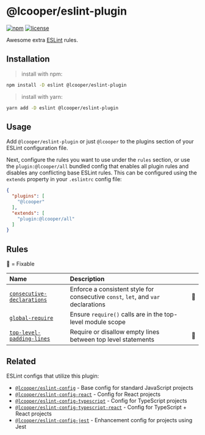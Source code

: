 # @lcooper/eslint-plugin

[![npm][npm-badge]][npm-link]
[![license][license-badge]][license-link]

Awesome extra [ESLint](https://eslint.org) rules.

## Installation

> install with npm:
```bash
npm install -D eslint @lcooper/eslint-plugin
```

> install with yarn:
```bash
yarn add -D eslint @lcooper/eslint-plugin
```

## Usage

Add `@lcooper/eslint-plugin` or just `@lcooper` to the plugins section of your ESLint configuration file.

Next, configure the rules you want to use under the `rules` section, or use the `plugin:@lcooper/all` bundled config that enables all plugin rules and disables any conflicting base ESLint rules. This can be configured using the `extends` property in your `.eslintrc` config file:

```json
{
  "plugins": [
    "@lcooper"
  ],
  "extends": [
    "plugin:@lcooper/all"
  ]
}
```

## Rules

:wrench: = Fixable

| Name | Description | |
| :-- | :-- | :--: |
| [`consecutive-declarations`](./docs/rules/consecutive-declarations.md) | Enforce a consistent style for consecutive `const`, `let`, and `var` declarations | :wrench: |
| [`global-require`](./docs/rules/global-require.md) | Ensure `require()` calls are in the top-level module scope | |
| [`top-level-padding-lines`](./docs/rules/top-level-padding-lines.md) | Require or disallow empty lines between top level statements | :wrench: |

## Related

ESLint configs that utilize this plugin:

 * [`@lcooper/eslint-config`](https://www.npmjs.com/package/@lcooper/eslint-config) - Base config for standard JavaScript projects
 * [`@lcooper/eslint-config-react`](https://www.npmjs.com/package/@lcooper/eslint-config-react) - Config for React projects
 * [`@lcooper/eslint-config-typescript`](https://www.npmjs.com/package/@lcooper/eslint-config-typescript) - Config for TypeScript projects
 * [`@lcooper/eslint-config-typescript-react`](https://www.npmjs.com/package/@lcooper/eslint-config-typescript-react) - Config for TypeScript + React projects
 * [`@lcooper/eslint-config-jest`](https://www.npmjs.com/package/@lcooper/eslint-config-jest) - Enhancement config for projects using Jest

[npm-link]: https://www.npmjs.com/package/@lcooper/eslint-plugin
[npm-badge]: https://img.shields.io/npm/v/@lcooper/eslint-plugin?logo=npm&style=for-the-badge
[license-link]: LICENSE
[license-badge]: https://img.shields.io/github/license/luciancooper/eslint-configs?color=brightgreen&style=for-the-badge
